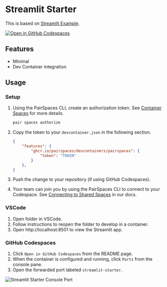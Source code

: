 # Streamlit Starter

This is based on [Streamlit Example](https://github.com/streamlit/streamlit-example).

[![Open in GitHub Codespaces](https://github.com/codespaces/badge.svg)](https://codespaces.new/pairspaces/streamlit-starter)

## Features

- Minimal
- Dev Container integration

## Usage

### Setup

1. Using the PairSpaces CLI, create an authorization token. See [Container Spaces](https://docs.pairspaces.com/spaces/new/container) for more details.

    ```sh
    pair spaces authorize
    ```

2. Copy the token to your `devcontainer.json` in the following section.

    ```json
    {
        "features": {
            "ghcr.io/pairspaces/devcontainers/pairspaces": {
                "token": "TOKEN"
            }
        },
    }
    ```

3. Push the change to your repository (if using GitHub Codespaces).
4. Your team can join you by using the PairSpaces CLI to connect to your Codespace. See [Connecting to Shared Spaces](https://docs.pairspaces.com/spaces/sharing/sharing-spaces#connecting-to-shared-spaces) in our docs.

### VSCode

1. Open folder in VSCode.
2. Follow instructions to reopen the folder to develop in a container.
3. Open http://localhost:8501 to view the Streamlit app.

### GitHub Codespaces

1. Click `Open in GitHub Codespaces` from the README page.
2. When the container is configured and running, click `Ports` from the console pane.
3. Open the forwarded port labeled `streamlit-starter`.

![Streamlit Starter Console Port](https://res.cloudinary.com/dojzxu4n2/image/upload/v1758049789/Streamlit_Starter_Console_Port_pgmjvp.png)
